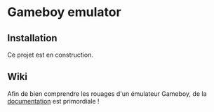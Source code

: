 # Gameboy emulator

## Installation
Ce projet est en construction.

## Wiki
Afin de bien comprendre les rouages d'un émulateur Gameboy, de la [documentation](https://github.com/Clotildelevou/gameboy-emulator/wiki) est primordiale !
